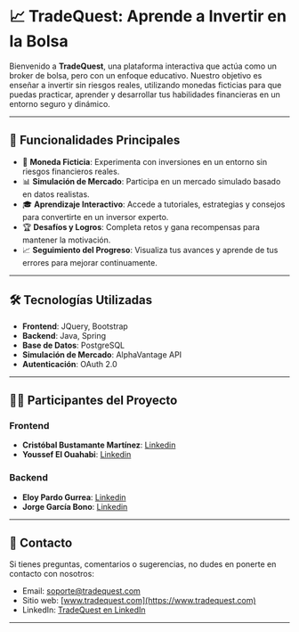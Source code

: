 # 📈 TradeQuest: Aprende a Invertir en la Bolsa

Bienvenido a **TradeQuest**, una plataforma interactiva que actúa como un broker de bolsa, pero con un enfoque educativo. Nuestro objetivo es enseñar a invertir sin riesgos reales, utilizando monedas ficticias para que puedas practicar, aprender y desarrollar tus habilidades financieras en un entorno seguro y dinámico.

---

## 🚀 Funcionalidades Principales

- 💸 **Moneda Ficticia**: Experimenta con inversiones en un entorno sin riesgos financieros reales.
- 📊 **Simulación de Mercado**: Participa en un mercado simulado basado en datos realistas.
- 🎓 **Aprendizaje Interactivo**: Accede a tutoriales, estrategias y consejos para convertirte en un inversor experto.
- 🏆 **Desafíos y Logros**: Completa retos y gana recompensas para mantener la motivación.
- 📈 **Seguimiento del Progreso**: Visualiza tus avances y aprende de tus errores para mejorar continuamente.

---

## 🛠️ Tecnologías Utilizadas

- **Frontend**: JQuery, Bootstrap
- **Backend**: Java, Spring
- **Base de Datos**: PostgreSQL
- **Simulación de Mercado**: AlphaVantage API
- **Autenticación**: OAuth 2.0

---

## 🧑‍💻 Participantes del Proyecto

### Frontend

- **Cristóbal Bustamante Martínez**: [Linkedin](https://www.linkedin.com/in/crisbustmar)
- **Youssef El Ouahabi**: [Linkedin](https://www.linkedin.com/in/youssef-el-ouahabi-aa7981250)

### Backend

- **Eloy Pardo Gurrea**: [Linkedin](https://www.linkedin.com/in/eloypardogurrea)
- **Jorge García Bono**: [Linkedin](https://www.linkedin.com/in/jorge-garc%C3%ADa-bono-a764452aa)

---

## 📧 Contacto

Si tienes preguntas, comentarios o sugerencias, no dudes en ponerte en contacto con nosotros:

- Email: soporte@tradequest.com
- Sitio web: [www.tradequest.com](https://www.tradequest.com)
- LinkedIn: [TradeQuest en LinkedIn](https://www.linkedin.com/company/tradequest)

---

